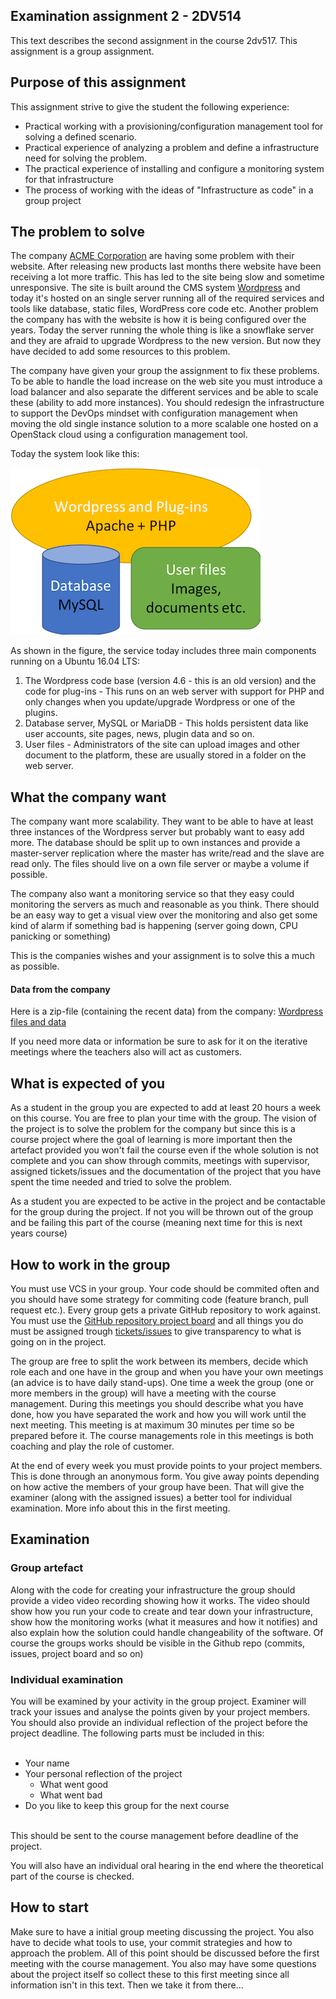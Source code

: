 ## Examination assignment 2 - 2DV514

This text describes the second assignment in the course 2dv517. This assignment is a group assignment.


## Purpose of this assignment

This assignment strive to give the student the following experience:

* Practical working with a provisioning/configuration management tool for solving a defined scenario.
* Practical experience of analyzing a problem and define a infrastructure need for solving the problem.
* The practical experience of installing and configure a monitoring system for that infrastructure
* The process of working with the ideas of "Infrastructure as code" in a group project


## The problem to solve
The company [ACME Corporation](https://en.wikipedia.org/wiki/Acme_Corporation) are having some problem with their website.
After releasing new products last months there website have been receiving a lot more traffic. This has led to the site being slow and sometime unresponsive. The site is built around the CMS system [Wordpress](https://wordpress.org/download/) and today it's hosted on an single server running all of the required services and tools like database, static files, WordPress core code etc.
Another problem the company has with the website is how it is being configured over the years. Today the server running the whole thing is like a snowflake server and they are afraid to upgrade Wordpress to the new version. But now they have decided to add some resources to this problem.

The company have given your group the assignment to fix these problems. To be able to handle the load increase on the web site you must introduce a load balancer and also separate the different services and be able to scale these (ability to add more instances). You should redesign the infrastructure to support the DevOps mindset with configuration management when moving the old single instance solution to a more scalable one hosted on a OpenStack cloud using a configuration management tool.

Today the system look like this:

![Image of the software architecture](https://github.com/2dv514/syllabus/raw/master/examination/part_2/wordpress-architecture.png)

As shown in the figure, the service today includes three main components running on a Ubuntu 16.04 LTS:

1. The Wordpress code base (version 4.6 - this is an old version) and the code for plug-ins - This runs on an web server with support for PHP and only changes when you update/upgrade Wordpress or one of the plugins.
2. Database server, MySQL or MariaDB - This holds persistent data like user accounts, site pages, news, plugin data and so on.
3. User files - Administrators of the site can upload images and other document to the platform, these are usually stored in a folder on the web server.

## What the company want

The company want more scalability. They want to be able to have at least three instances of the Wordpress server but probably want to easy add more. The database should be split up to own instances and provide a master-server replication where the master has write/read and the slave are read only. The files should live on a own file server or maybe a volume if possible.

The company also want a monitoring service so that they easy could monitoring the servers as much and reasonable as you think. There should be an easy way to get a visual view over the monitoring and also get some kind of alarm if something bad is happening (server going down, CPU panicking or something)

This is the companies wishes and your assignment is to solve this a much as possible.

#### Data from the company
Here is a zip-file (containing the recent data) from the company:
[Wordpress files and data](https://github.com/2dv514/syllabus/blob/master/examination/part_2/acme_wordpress_files_and_data.tar.gz?raw=true)

If you need more data or information be sure to ask for it on the iterative meetings where the teachers also will act as customers.

## What is expected of you

As a student in the group you are expected to add at least 20 hours a week on this course. You are free to plan your time with the group.
The vision of the project is to solve the problem for the company but since this is a course project where the goal of learning is more important then the artefact provided you won't fail the course even if the whole solution is not complete and you can show through commits, meetings with supervisor, assigned tickets/issues and the documentation of the project that you have spent the time needed and tried to solve the problem.

As a student you are expected to be active in the project and be contactable for the group during the project. If not you will be thrown out of the group and be failing this part of the course (meaning next time for this is next years course)

## How to work in the group
You must use VCS in your group. Your code should be commited often and you should have some strategy for commiting code (feature branch, pull request etc.). Every group gets a private GitHub repository to work against. You must use the [GitHub repository project board](https://help.github.com/en/articles/about-project-boards) and all things you do must be assigned trough [tickets/issues](https://guides.github.com/features/issues/) to give transparency to what is going on in the project.

The group are free to split the work between its members, decide which role each and one have in the group and when you have your own meetings (an advice is to have daily stand-ups). One time a week the group (one or more members in the group) will have a meeting with the course management. During this meetings you should describe what you have done, how you have separated the work and how you will work until the next meeting. This meeting is at maximum 30 minutes per time so be prepared before it. The course managements role in this meetings is both coaching and play the role of customer.

At the end of every week you must provide points to your project members. This is done through an anonymous form. You give away points depending on how active the members of your group have been. That will give the examiner (along with the assigned issues) a better tool for individual examination. More info about this in the first meeting.


## Examination

### Group artefact
Along with the code for creating your infrastructure the group should provide a video video recording showing how it works. The video should show how you run your code to create and tear down your infrastructure, show how the monitoring works (what it measures and how it notifies) and also explain how the solution could handle changeability of the software.
Of course the groups works should be visible in the Github repo (commits, issues, project board and so on)

### Individual examination
You will be examined by your activity in the group project. Examiner will track your issues and analyse the points given by your project members. You should also provide an individual reflection of the project before the project deadline. The following parts must be included in this:
<br><br>
* Your name
* Your personal reflection of the project
  * What went good
  * What went bad
* Do you like to keep this group for the next course
<br>
This should be sent to the course management before deadline of the project.

You will also have an individual oral hearing in the end where the theoretical part of the course is checked.

## How to start
Make sure to have a initial group meeting discussing the project. You also have to decide what tools to use, your commit strategies and how to approach the problem. All of this point should be discussed before the first meeting with the course management. You also may have some questions about the project itself so collect these to this first meeting since all information isn't in this text. 
Then we take it from there...
